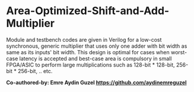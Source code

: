 # Area-Optimized-Shift-and-Add-Multiplier
Module and testbench codes are given in Verilog for a low-cost synchronous, generic multiplier that uses only one adder with bit width as same as its inputs' bit width.
This design is optimal for cases when worst-case latency is accepted and best-case area is compulsory in small FPGA/ASIC to perform large multiplications such as 128-bit * 128-bit, 256-bit * 256-bit, .. etc. 

**Co-authored-by: Emre Aydin Guzel https://github.com/aydinemreguzel**
